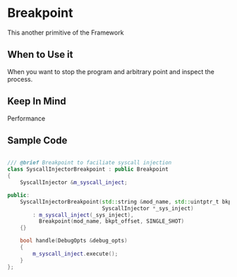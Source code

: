 # Breakpoint

This another primitive of the Framework

## When to Use it

When you want to stop the program and arbitrary point and inspect the process.

## Keep In Mind

Performance

## Sample Code

```CPP

/// @brief Breakpoint to faciliate syscall injection
class SyscallInjectorBreakpoint : public Breakpoint
{
	SyscallInjector &m_syscall_inject;

public:
	SyscallInjectorBreakpoint(std::string &mod_name, std::uintptr_t bkpt_offset,
							  SyscallInjector *_sys_inject)
		: m_syscall_inject(_sys_inject),
		  Breakpoint(mod_name, bkpt_offset, SINGLE_SHOT)
	{}

	bool handle(DebugOpts &debug_opts)
	{
		m_syscall_inject.execute();
	}
};

```